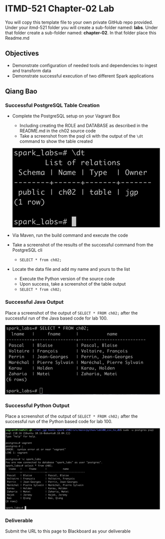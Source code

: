 # ITMD-521 Chapter-02 Lab

You will copy this template file to your own private GitHub repo provided.  Under your itmd-521 folder you will create a sub-folder named: **labs**.  Under that folder create a sub-folder named: **chapter-02**.  In that folder place this Readme.md

## Objectives

- Demonstrate configuration of needed tools and dependencies to ingest and transform data
- Demonstrate successful execution of two different Spark applications  

## Qiang Bao

### Successful PostgreSQL Table Creation

- Complete the PostgreSQL setup on your Vagrant Box
  - Including creating the ROLE and DATABASE as described in the README.md in the ch02 source code
  - Take a screenshot from the psql cli with the output of the `\dt` command to show the table created

  ![Image of dt](images/dt.png "Image of dt")

- Via Maven, run the build command and execute the code
- Take a screenshot of the results of the successful command from the PostgreSQL cli
  - `SELECT * from ch02;`
- Locate the data file and add my name and yours to the list
  - Execute the Python version of the source code
  - Upon success, take a screenshot of the table output
  - `SELECT * from ch02;`

### Successful Java Output

Place a screenshot of the output of `SELECT * FROM ch02;` after the successful run of the Java based code for lab 100.

![Image of select1](images/select1.png "Image of select1")

### Successful Python Output

Place a screenshot of the output of `SELECT * FROM ch02;` after the successful run of the Python based code for lab 100.

![Image of py](images/pyselectname.png "Image of py")

### Deliverable

Submit the URL to this page to Blackboard as your deliverable
